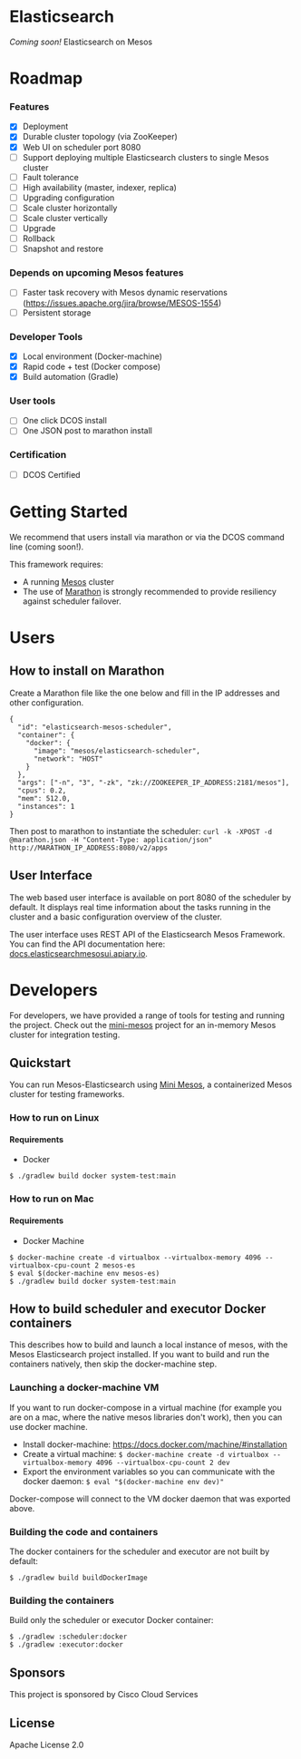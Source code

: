 # Elasticsearch
*Coming soon!* Elasticsearch on Mesos

# Roadmap

### Features

- [x] Deployment
- [x] Durable cluster topology (via ZooKeeper)
- [x] Web UI on scheduler port 8080
- [ ] Support deploying multiple Elasticsearch clusters to single Mesos cluster
- [ ] Fault tolerance
- [ ] High availability (master, indexer, replica)
- [ ] Upgrading configuration
- [ ] Scale cluster horizontally
- [ ] Scale cluster vertically
- [ ] Upgrade
- [ ] Rollback
- [ ] Snapshot and restore

### Depends on upcoming Mesos features

- [ ] Faster task recovery with Mesos dynamic reservations (https://issues.apache.org/jira/browse/MESOS-1554)
- [ ] Persistent storage

### Developer Tools

- [x] Local environment (Docker-machine)
- [x] Rapid code + test (Docker compose)
- [x] Build automation (Gradle)

### User tools
- [ ] One click DCOS install
- [ ] One JSON post to marathon install

### Certification

- [ ] DCOS Certified

# Getting Started

We recommend that users install via marathon or via the DCOS command line (coming soon!).

This framework requires:
* A running [Mesos](http://mesos.apache.org) cluster
* The use of <a href="https://github.com/mesosphere/marathon">Marathon</a> is strongly recommended to provide resiliency against scheduler failover.

# Users

## How to install on Marathon

Create a Marathon file like the one below and fill in the IP addresses and other configuration.

```
{
  "id": "elasticsearch-mesos-scheduler",
  "container": {
    "docker": {
      "image": "mesos/elasticsearch-scheduler",
      "network": "HOST"
    }
  },
  "args": ["-n", "3", "-zk", "zk://ZOOKEEPER_IP_ADDRESS:2181/mesos"],
  "cpus": 0.2,
  "mem": 512.0,
  "instances": 1
}
```

Then post to marathon to instantiate the scheduler:
`curl -k -XPOST -d @marathon.json -H "Content-Type: application/json" http://MARATHON_IP_ADDRESS:8080/v2/apps`

## User Interface

The web based user interface is available on port 8080 of the scheduler by default. It displays real time information about the tasks running in the cluster and a basic configuration overview of the cluster. 

The user interface uses REST API of the Elasticsearch Mesos Framework. You can find the API documentation here: [docs.elasticsearchmesosui.apiary.io](http://docs.elasticsearchmesosui.apiary.io/).


# Developers

For developers, we have provided a range of tools for testing and running the project. Check out the [mini-mesos](https://github.com/containersolutions/mini-mesos) project for an in-memory Mesos cluster for integration testing.

## Quickstart

You can run Mesos-Elasticsearch using <a href="https://github.com/containersolutions/mini-mesos">Mini Mesos</a>, a containerized Mesos cluster for testing frameworks.

### How to run on Linux

#### Requirements

* Docker

```
$ ./gradlew build docker system-test:main
```

### How to run on Mac 

#### Requirements

* Docker Machine

```
$ docker-machine create -d virtualbox --virtualbox-memory 4096 --virtualbox-cpu-count 2 mesos-es
$ eval $(docker-machine env mesos-es)
$ ./gradlew build docker system-test:main
```

## How to build scheduler and executor Docker containers

This describes how to build and launch a local instance of mesos, with the Mesos Elasticsearch project installed. If you want to build and run the containers natively, then skip the docker-machine step.

### Launching a docker-machine VM

If you want to run docker-compose in a virtual machine (for example you are on a mac, where the native mesos libraries don't work), then you can use docker machine.
* Install docker-machine: https://docs.docker.com/machine/#installation
* Create a virtual machine: ```$ docker-machine create -d virtualbox --virtualbox-memory 4096 --virtualbox-cpu-count 2 dev```
* Export the environment variables so you can communicate with the docker daemon: ```$ eval "$(docker-machine env dev)"```

Docker-compose will connect to the VM docker daemon that was exported above.

### Building the code and containers

The docker containers for the scheduler and executor are not built by default:

```
$ ./gradlew build buildDockerImage
```

### Building the containers

Build only the scheduler or executor Docker container:

```
$ ./gradlew :scheduler:docker
$ ./gradlew :executor:docker
```

## Sponsors
This project is sponsored by Cisco Cloud Services

## License
Apache License 2.0

